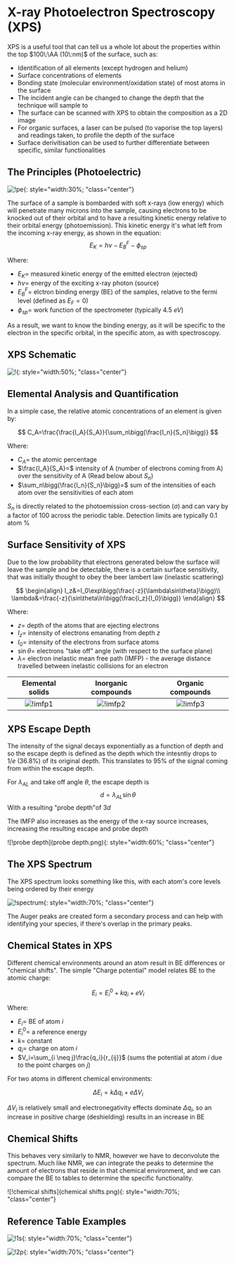 # X-ray Photoelectron Spectroscopy (XPS)

XPS is a useful tool that can tell us a whole lot about the properties within the top $100\:\AA (10\:nm)$ of the surface, such as:

* Identification of all elements (except hydrogen and helium)
* Surface concentrations of elements
* Bonding state (molecular environment/oxidation state) of most atoms in the surface 
* The incident angle can be changed to change the depth that the technique will sample to
* The surface can be scanned with XPS to obtain the composition as a 2D image
* For organic surfaces, a laser can be pulsed (to vaporise the top layers) and readings taken, to profile the depth of the surface
* Surface derivitisation can be used to further differentiate between specific, similar functionalities

## The Principles (Photoelectric)
![!pe](pe.png){: style="width:30%; "class="center"}

The surface of a sample is bombarded with soft x-rays (low energy) which will penetrate many microns into the sample, causing electrons to be knocked out of their orbital and to have a resulting kinetic energy relative to their orbital energy (photoemission). This kinetic energy it's what left from the incoming x-ray energy, as shown in the equation:
$$
E_K=h\nu-E_B^F-\phi_{sp}
$$

Where:

* $E_K=$ measured kinetic energy of the emitted electron (ejected)
* $h\nu=$ energy of the exciting x-ray photon (source)
* $E_B^F=$  elctron binding energy (BE) of the samples, relative to the fermi level (defined as $E_F=0$)
* $\phi_{sp}=$ work function of the spectrometer (typically $4.5\:eV$)

As a result, we want to know the binding energy, as it will be specific to the electron in the specific orbital, in the specific atom, as with spectroscopy. 


## XPS Schematic

![!](https://www.researchgate.net/profile/Malgorzata_Kot3/publication/283068066/figure/fig10/AS:436242056781837@1481019619950/Schematic-view-of-the-XPS-instrumentation-72_W640.jpg){: style="width:50%; "class="center"}



## Elemental Analysis and Quantification

In a simple case, the relative atomic concentrations of an element is given by:

$$
C_A=\frac{\frac{I_A}{S_A}}{\sum_n\bigg(\frac{I_n}{S_n}\bigg)}
$$

Where:

* $C_A=$ the atomic percentage
* $\frac{I_A}{S_A}=$ intensity of A (number of electrons coming from A) over the sensitivity of A (Read below about $S_n$)
* $\sum_n\bigg(\frac{I_n}{S_n}\bigg)=$ sum of the intensities of each atom over the sensitivities of each atom

$S_n$ is directly related to the photoemission cross-section ($\sigma$) and can vary by a factor of 100 across the periodic table. Detection limits are typically $0.1$ atom $\%$

## Surface Sensitivity of XPS

Due to the low probability that electrons generated below the surface will leave the sample and be detectable, there is a certain surface sensitivity, that was initially thought to obey the beer lambert law (inelastic scattering)

$$
\begin{align}
I_z&=I_0\exp\bigg(\frac{-z}{\lambda\sin\theta}\bigg)\\
\lambda&=\frac{-z}{\sin\theta\ln\bigg(\frac{i_z}{I_0}\bigg)}
\end{align}
$$

Where:

* $z=$ depth of the atoms that are ejecting electrons
* $I_z=$ intensity of electrons emanating from depth $z$
* $I_0=$ intensity of the electrons from surface atoms
* $\sin\theta=$ electrons "take off" angle (with respect to the surface plane)
* $\lambda=$ electron inelastic mean free path (IMFP) - the average distance travelled between inelastic collisions for an electron

|   Elemental solids   | Inorganic compounds  |  Organic compounds   |
| :------------------: | :------------------: | :------------------: |
| ![!imfp1](imfp1.png) | ![!imfp2](imfp2.png) | ![!imfp3](imfp3.png) |

## XPS Escape Depth

The intensity of the signal decays exponentially as a function of depth and so the escape depth is defined as the depth which the intesntiy drops to $1/e\:(36.8\%)$ of its original depth. This translates to $95\%$ of the signal coming from within the escape depth.

For $\lambda_{AL}$ and take off angle $\theta$, the escape depth is
$$
d=\lambda_{AL}\sin\theta
$$
With a resulting "probe depth"of  $3d$

The IMFP also increases as the energy of the x-ray source increases, increasing the resulting escape and probe depth

![!probe depth](probe depth.png){: style="width:60%; "class="center"}

## The XPS Spectrum

The XPS spectrum looks something like this, with each atom's core levels being ordered by their energy

![!spectrum](spectrum.png){: style="width:70%; "class="center"}

The Auger peaks are created form a secondary process and can help with identifying your species, if there's overlap in the primary peaks.

## Chemical States in XPS

Different chemical environments around an atom result in BE differences or "chemical shifts". The simple "Charge potential" model relates BE to the atomic charge:

$$
E_i=E_i^0+kq_i+eV_i
$$

Where:

* $E_i=$ BE of atom $i$
* $E_i^0=$ a reference energy
* $k=$ constant
* $q_i=$ charge on atom $i$
* $V_i=\sum_{i \neq j}\frac{q_i}{r_{ij}}$ (sums the potential at atom $i$ due to the point charges on $j$)

For two atoms in different chemical environments:

$$
\Delta E_i=k\Delta q_i+e\Delta V_i
$$

$\Delta V_i$ is relatively small and electronegativity effects dominate $\Delta q_i$, so an increase in positive charge (deshielding) results in an increase in BE

## Chemical Shifts

This behaves very similarly to NMR, however we have to deconvolute the spectrum. Much like NMR, we can integrate the peaks to determine the amount of electrons that reside in that chemical environment, and we can compare the BE to tables to determine the specific functionality.

![!chemical shifts](chemical shifts.png){: style="width:70%; "class="center"}

## Reference Table Examples

![!1s](1s.png){: style="width:70%; "class="center"}

![!2p](2p.png){: style="width:70%; "class="center"}